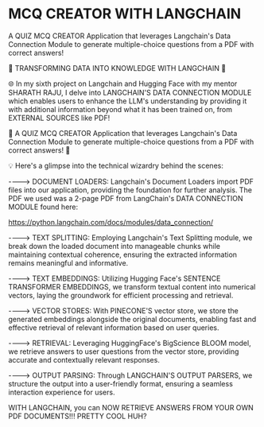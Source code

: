 # MCQ CREATOR WITH LANGCHAIN

A QUIZ MCQ CREATOR Application that leverages Langchain's Data Connection Module to generate multiple-choice questions from a PDF with correct answers!

🚀 TRANSFORMING DATA INTO KNOWLEDGE WITH LANGCHAIN 🚀

🌐 In my sixth project on Langchain and Hugging Face with my mentor SHARATH RAJU, I delve into LANGCHAIN'S DATA CONNECTION MODULE which enables users to enhance the LLM's understanding by providing it with additional information beyond what it has been trained on, from EXTERNAL SOURCES like PDF!

🌟 A QUIZ MCQ CREATOR Application that leverages Langchain's Data Connection Module to generate multiple-choice questions from a PDF with correct answers! 🎉

💡 Here's a glimpse into the technical wizardry behind the scenes:

----> DOCUMENT LOADERS: Langchain's Document Loaders import PDF files into our application, providing the foundation for further analysis. The PDF we used was a 2-page PDF from LangChain's DATA CONNECTION MODULE found here: 

https://python.langchain.com/docs/modules/data_connection/

----> TEXT SPLITTING: Employing Langchain's Text Splitting module, we break down the loaded document into manageable chunks while maintaining contextual coherence, ensuring the extracted information remains meaningful and informative.

----> TEXT EMBEDDINGS: Utilizing Hugging Face's SENTENCE TRANSFORMER EMBEDDINGS, we transform textual content into numerical vectors, laying the groundwork for efficient processing and retrieval.

----> VECTOR STORES: With PINECONE'S vector store, we store the generated embeddings alongside the original documents, enabling fast and effective retrieval of relevant information based on user queries.

----> RETRIEVAL: Leveraging HuggingFace's BigScience BLOOM model, we retrieve answers to user questions from the vector store, providing accurate and contextually relevant responses.

----> OUTPUT PARSING: Through LANGCHAIN'S OUTPUT PARSERS, we structure the output into a user-friendly format, ensuring a seamless interaction experience for users.


WITH LANGCHAIN, you can NOW RETRIEVE ANSWERS FROM YOUR OWN PDF DOCUMENTS!!! PRETTY COOL HUH?
